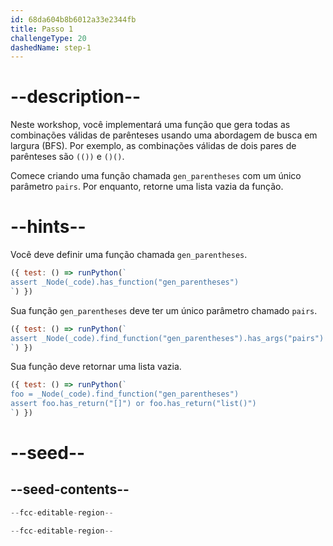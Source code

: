 ```yaml
---
id: 68da604b8b6012a33e2344fb
title: Passo 1
challengeType: 20
dashedName: step-1
---
```


# --description--

Neste workshop, você implementará uma função que gera todas as combinações válidas de parênteses usando uma abordagem de busca em largura (BFS). Por exemplo, as combinações válidas de dois pares de parênteses são `(())` e `()()`.

Comece criando uma função chamada `gen_parentheses` com um único parâmetro `pairs`. Por enquanto, retorne uma lista vazia da função.

# --hints--

Você deve definir uma função chamada `gen_parentheses`.

```js
({ test: () => runPython(`
assert _Node(_code).has_function("gen_parentheses")
`) })
```

Sua função `gen_parentheses` deve ter um único parâmetro chamado `pairs`.

```js
({ test: () => runPython(`
assert _Node(_code).find_function("gen_parentheses").has_args("pairs")
`) })
```

Sua função deve retornar uma lista vazia.

```js
({ test: () => runPython(`
foo = _Node(_code).find_function("gen_parentheses")
assert foo.has_return("[]") or foo.has_return("list()")
`) })
```

# --seed--

## --seed-contents--

```py
--fcc-editable-region--

--fcc-editable-region--
```
